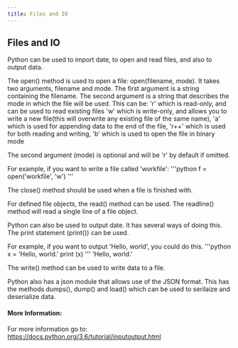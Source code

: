 ```yaml
---
title: Files and IO
---
```

## Files and IO

<!-- The article goes here, in GitHub-flavored Markdown. Feel free to add YouTube videos, images, and CodePen/JSBin embeds  -->
Python can be used to import date, to open and read files, and also to output data.

The open() method is used to open a file: open(filename, mode). It takes two arguments, filename and mode. 
The first argument is a string containing the filename.
The second argument is a string that describes the mode in which the file will be used. 
This can be:
'r' which is read-only, and can be used to read existing files
'w' which is write-only, and allows you to write a new file(this will overwrite any existing file of the same name),
'a' which is used for appending data to the end of the file,
'r++' which is used for both reading and writing,
'b' which is used to open the file in binary mode

The second argument (mode) is optional and will be 'r' by default if omitted.

For example, if you want to write a file called 'workfile':
'''python
f = open('workfile', 'w')
'''

The close() method should be used when a file is finished with.

For defined file objects, the read() method can be used.
The readline() method will read a single line of a file object.


Python can also be used to output date. It has several ways of doing this.
The print statement (print()) can be used.

For example, if you want to output 'Hello, world', you could do this.
'''python
x = 'Hello, world.'
print (x)
'''
'Hello, world.'

The write() method can be used to write data to a file.

Python also has a json module that allows use of the JSON format.
This has the methods dumps(), dump() and load() which can be used to serilaize and deserialize data.



#### More Information:
<!-- Please add any articles you think might be helpful to read before writing the article -->
For more information go to: https://docs.python.org/3.6/tutorial/inputoutput.html

